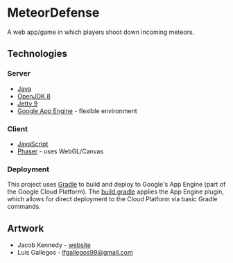 # MeteorDefense
A web app/game in which players shoot down incoming meteors.


## Technologies

### Server
  * [Java](http://www.oracle.com/technetwork/java/javase/overview/index.html)
  * [OpenJDK 8](http://openjdk.java.net/)
  * [Jetty 9](https://www.eclipse.org/jetty/)
  * [Google App Engine](https://cloud.google.com/appengine/) - flexible environment
  
### Client
  * [JavaScript](https://www.javascript.com/)
  * [Phaser](https://phaser.io/) - uses WebGL/Canvas

### Deployment
  This project uses [Gradle](https://gradle.org/) to build and deploy to Google's
  App Engine (part of the Google Cloud Platform). The [build.gradle](https://github.com/PatrickUbelhor/MeteorDefense/blob/master/build.gradle)
  applies the App Engine plugin, which allows for direct deployment
  to the Cloud Platform via basic Gradle commands.
  
## Artwork
  * Jacob Kennedy - [website](https://jacubkennedy.artstation.com)
  * Luis Gallegos - lfgallegos99@gmail.com
